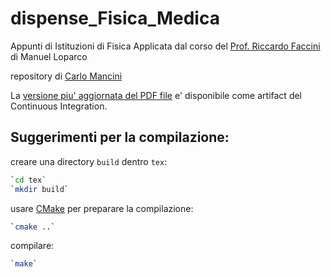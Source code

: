 # dispense_Fisica_Medica

Appunti di Istituzioni di Fisica Applicata dal corso del [Prof. Riccardo Faccini](http://babar.roma1.infn.it/~faccini/)
di Manuel Loparco

repository di [Carlo Mancini](http://www.roma1.infn.it/~mancinit/)

La [versione piu' aggiornata del PDF
file](https://baltig.infn.it/mancinit/dispense_fisica_medica/-/jobs/artifacts/master/raw/build/dispense_Fisica_Medica.pdf?job=pdf)
e' disponibile come artifact del Continuous Integration. 

## Suggerimenti per la compilazione:
creare una directory `build` dentro `tex`:
```bash
`cd tex`
`mkdir build`
```

usare [CMake](https://cmake.org/) per preparare la compilazione:
```bash
`cmake ..`
```

compilare:
```bash
`make`
```